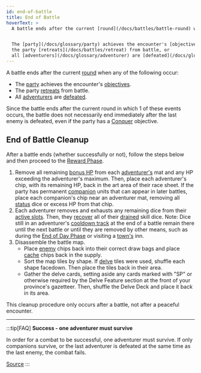 ```yaml
---
id: end-of-battle
title: End of Battle
hoverText: >
  A battle ends after the current [round](/docs/battles/battle-round) when any of the following occur:


  The [party](/docs/glossary/party) achieves the encounter's [objectives](/docs/battles/objectives/), or
  the party [retreats](/docs/battles/retreat) from battle, or 
  all [adventurers](/docs/glossary/adventurer) are [defeated](/docs/glossary/defeated).
---
```


A battle ends after the current [round](/docs/battles/battle-round) when any of the following occur:

- The [party](/docs/glossary/party) achieves the encounter's [objectives](/docs/battles/objectives/).
- The party [retreats](/docs/battles/retreat) from battle.
- All [adventurers](/docs/glossary/adventurer) are [defeated](/docs/glossary/defeated).

Since the battle ends after the current round in which 1 of these events occurs, the battle does not necessarily end immediately after the last enemy is defeated, even if the party has a [Conquer](/docs/battles/objectives/conquer) objective.

## End of Battle Cleanup

After a battle ends (whether successfully or not), follow the steps below and then proceed to the [Reward Phase](/docs/campaign/day/reward-phase).

1. Remove all remaining [bonus HP](/docs/glossary/bonus-hp) from each [adventurer's](/docs/glossary/adventurer) mat and any HP exceeding the adventurer's maximum. Then, place each adventurer's chip, with its remaining HP, back in the art area of their race sheet. If the party has permanent [companion](/docs/glossary/companion) units that can appear in later battles, place each companion's chip near an adventurer mat, removing all [status](/docs/glossary/status-effect) dice or excess HP from that chip.
2. Each adventurer removes and exhausts any remaining dice from their [active slots](/docs/glossary/active-slot). Then, they [recover](/docs/glossary/recover) all of their [drained](/docs/glossary/drained) skill dice. Note: Dice still in an adventurer's [cooldown track](/docs/glossary/cooldown-track) at the end of a battle remain there until the next battle or until they are removed by other means, such as during the [End of Day Phase](/docs/campaign/day/end-of-day-phase) or visiting a [town's](/docs/campaign/day/encounter-phase/town) inn.
3. Disassemble the battle map.
   - Place [enemy](/docs/glossary/enemy) chips back into their correct draw bags and place [cache](/docs/glossary/cache) chips back in the supply.
   - Sort the map tiles by shape. If [delve](/docs/battles/types/delve/) tiles were used, shuffle each shape facedown. Then place the tiles back in their area.
   - Gather the delve cards, setting aside any cards marked with "SP" or otherwise required by the Delve Feature section at the front of your province's gazetteer. Then, shuffle the Delve Deck and place it back in its area.

This cleanup procedure only occurs after a battle, not after a peaceful encounter.

---

:::tip[FAQ]
**Success - one adventurer must survive**

In order for a combat to be successful, one adventurer must survive. If only companions survive, or the last adventurer is defeated at the same time as the last enemy, the combat fails.

<a href="https://support.chiptheorygames.com/support/solutions/articles/33000294286" target="_blank">Source</a>
:::

